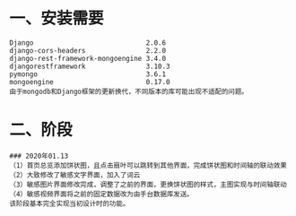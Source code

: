 # 一、安装需要
	Django                            2.0.6
	django-cors-headers               2.2.0
	django-rest-framework-mongoengine 3.4.0
	djangorestframework               3.10.3
	pymongo                           3.6.1
	mongoengine                       0.17.0
	由于mongodb和Django框架的更新换代，不同版本的库可能出现不适配的问题。
# 二、阶段
	### 2020年01.13
	（1）首页总览添加饼状图，且点击扇叶可以跳转到其他界面，完成饼状图和时间轴的联动效果
	（2）大致修改了敏感文字界面，加入了词云
	（3）敏感图片界面修改完成，调整了之前的界面，更换饼状图的样式，主图实现与时间轴联动
	（4）敏感视频界面将之前的固定数据改为由手台数据库发送。
	该阶段基本完全实现当初设计时的功能。

